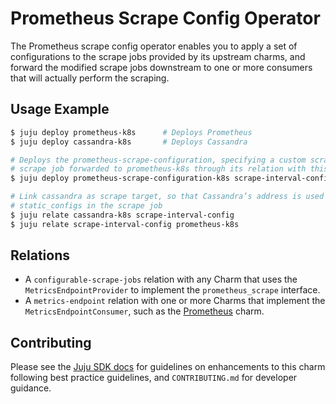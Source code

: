 # Prometheus Scrape Config Operator

The Prometheus scrape config operator enables you to apply a set of configurations
to the scrape jobs provided by its upstream charms, and forward the modified scrape
jobs downstream to one or more consumers that will actually perform the scraping.

## Usage Example

```sh
$ juju deploy prometheus-k8s      # Deploys Prometheus
$ juju deploy cassandra-k8s       # Deploys Cassandra

# Deploys the prometheus-scrape-configuration, specifying a custom scrape interval valid only for the
# scrape job forwarded to prometheus-k8s through its relation with this charm
$ juju deploy prometheus-scrape-configuration-k8s scrape-interval-config --config scrape_interval=20s

# Link cassandra as scrape target, so that Cassandra’s address is used as a
# static_configs in the scrape job
$ juju relate cassandra-k8s scrape-interval-config
$ juju relate scrape-interval-config prometheus-k8s
```

## Relations

- A `configurable-scrape-jobs` relation with any Charm that uses the
  `MetricsEndpointProvider` to implement the `prometheus_scrape` interface.
- A `metrics-endpoint` relation with one or more Charms that implement the
  `MetricsEndpointConsumer`, such as the [Prometheus](https://charmhub.io/prometheus-k8s) charm.

## Contributing

Please see the [Juju SDK docs](https://juju.is/docs/sdk) for guidelines 
on enhancements to this charm following best practice guidelines, and
`CONTRIBUTING.md` for developer guidance.
